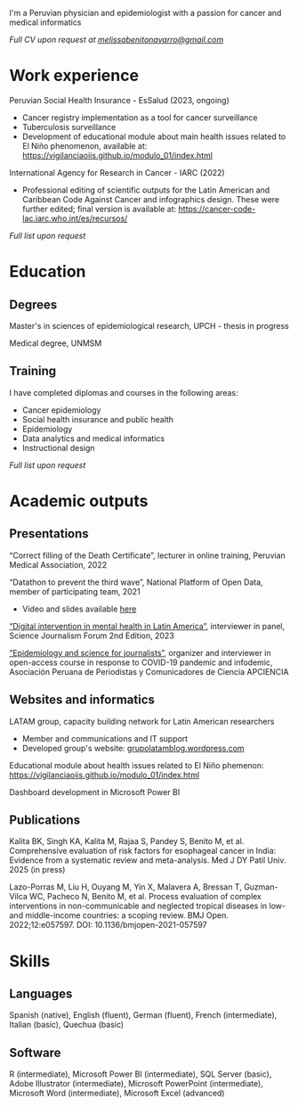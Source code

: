 <html>
<body>
<p>I'm a Peruvian physician and epidemiologist with a passion for cancer and medical informatics</p>
<p><i>Full CV upon request at <a href="melissabenitonavarro@gmail.com" target="_blank">melissabenitonavarro@gmail.com</a></i></p>
<h1>Work experience</h1>
<p>Peruvian Social Health Insurance - EsSalud (2023, ongoing)</p>
<ul>
  <li>Cancer registry implementation as a tool for cancer surveillance</li>
  <li>Tuberculosis surveillance</li>
  <li>Development of educational module about main health issues related to El Niño phenomenon, available at: <a href="https://vigilanciaoiis.github.io/modulo_01/index.html" target="_blank">https://vigilanciaoiis.github.io/modulo_01/index.html</a></li>
</ul>
<p>International Agency for Research in Cancer - IARC (2022)</p>
<ul>
  <li>Professional editing of scientific outputs for the Latin American and Caribbean Code Against Cancer and infographics design. These were further edited; final version is available at: <a href="https://cancer-code-lac.iarc.who.int/es/recursos/" target="_blank">https://cancer-code-lac.iarc.who.int/es/recursos/</a></li>
</ul>
<p><i>Full list upon request</i></p>
<h1>Education</h1>
<h2>Degrees</h2>
<p>Master's in sciences of epidemiological research, UPCH - thesis in progress</p>
<p>Medical degree, UNMSM</p>
<h2>Training</h2>
<p>I have completed diplomas and courses in the following areas:</p>
<ul>
  <li>Cancer epidemiology</li>
  <li>Social health insurance and public health</li>
  <li>Epidemiology</li>
  <li>Data analytics and medical informatics</li>
  <li>Instructional design</li>
</ul>
<p><i>Full list upon request</i></p>
<h1>Academic outputs</h1>
<h2>Presentations</h2>
<p>“Correct filling of the Death Certificate”, lecturer in online training, Peruvian Medical Association, 2022</p>
<p>“Datathon to prevent the third wave”, National Platform of Open Data, member of participating team, 2021</p>
<ul>
  <li>Video and slides available <a href="https://www.gob.pe/es/i/2142975" target="_blank">here</a></li>
</ul>
<p><a href="https://sciencejf.com/slots/digital-intervention-in-mental-health-in-latin-america/" target="_blank">“Digital intervention in mental health in Latin America”</a>, interviewer in panel, Science Journalism Forum 2nd Edition, 2023</p>
<p><a href="https://apcienciaperu.wordpress.com/curso-de-epidemiologia-y-ciencias-para-periodistas/" target="_blank">“Epidemiology and science for journalists”</a>, organizer and interviewer in open-access course in response to COVID-19 pandemic and infodemic, Asociación Peruana de Periodistas y Comunicadores de Ciencia APCIENCIA</p>
<h2>Websites and informatics</h2>
<p>LATAM group, capacity building network for Latin American researchers</p>
<ul>
  <li>Member and communications and IT support</li>
  <li>Developed group's website: <a href="grupolatamblog.wordpress.com" target="_blank">grupolatamblog.wordpress.com</a></li>
</ul>
<p>Educational module about health issues related to El Niño phemenon: <a href="https://vigilanciaoiis.github.io/modulo_01/index.html" target="_blank">https://vigilanciaoiis.github.io/modulo_01/index.html</a></p>
<p>Dashboard development in Microsoft Power BI</p>
<h2>Publications</h2>
<p>Kalita BK, Singh KA, Kalita M, Rajaa S, Pandey S, Benito M, et al. Comprehensive evaluation of risk factors for esophageal cancer in India: Evidence from a systematic review and meta-analysis. Med J DY Patil Univ. 2025 (in press)</p>
<p>Lazo-Porras M, Liu H, Ouyang M, Yin X, Malavera A, Bressan T, Guzman-Vilca WC, Pacheco N, Benito M, et al. Process evaluation of complex interventions in non-communicable and neglected tropical diseases in low- and middle-income countries: a scoping review. BMJ Open. 2022;12:e057597. DOI: 10.1136/bmjopen-2021-057597</p>
<h1>Skills</h1>
<h2>Languages</h2>
<p>Spanish (native), English (fluent), German (fluent), French (intermediate), Italian (basic), Quechua (basic)</p>
<h2>Software</h2>
<p>R (intermediate), Microsoft Power BI (intermediate), SQL Server (basic), Adobe Illustrator (intermediate), Microsoft PowerPoint (intermediate), Microsoft Word (intermediate), Microsoft Excel (advanced)</p>
